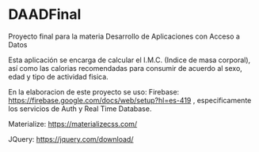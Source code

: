 # DAADFinal
Proyecto final para la materia Desarrollo de Aplicaciones con Acceso a Datos

Esta aplicación se encarga de calcular el I.M.C. (Indice de masa corporal), así como las calorias recomendadas para consumir de acuerdo al sexo, edad y tipo de actividad fisica.

En la elaboracion de este proyecto se uso:
Firebase: https://firebase.google.com/docs/web/setup?hl=es-419 , especificamente los servicios de Auth y Real Time Database.

Materialize: https://materializecss.com/

JQuery: https://jquery.com/download/

